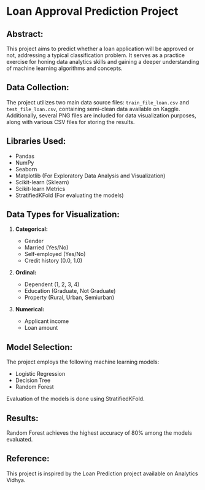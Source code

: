 # Loan Approval Prediction Project

## Abstract:
This project aims to predict whether a loan application will be approved or not, addressing a typical classification problem. It serves as a practice exercise for honing data analytics skills and gaining a deeper understanding of machine learning algorithms and concepts.

## Data Collection:
The project utilizes two main data source files: `train_file_loan.csv` and `test_file_loan.csv`, containing semi-clean data available on Kaggle. Additionally, several PNG files are included for data visualization purposes, along with various CSV files for storing the results.

## Libraries Used:
- Pandas
- NumPy
- Seaborn
- Matplotlib (For Exploratory Data Analysis and Visualization)
- Scikit-learn (Sklearn)
- Scikit-learn Metrics
- StratifiedKFold (For evaluating the models)

## Data Types for Visualization:
1. **Categorical:**
   - Gender
   - Married (Yes/No)
   - Self-employed (Yes/No)
   - Credit history (0.0, 1.0)

2. **Ordinal:**
   - Dependent (1, 2, 3, 4)
   - Education (Graduate, Not Graduate)
   - Property (Rural, Urban, Semiurban)

3. **Numerical:**
   - Applicant income
   - Loan amount

## Model Selection:
The project employs the following machine learning models:
- Logistic Regression
- Decision Tree
- Random Forest

Evaluation of the models is done using StratifiedKFold.

## Results:
Random Forest achieves the highest accuracy of 80% among the models evaluated.

## Reference:
This project is inspired by the Loan Prediction project available on Analytics Vidhya.
